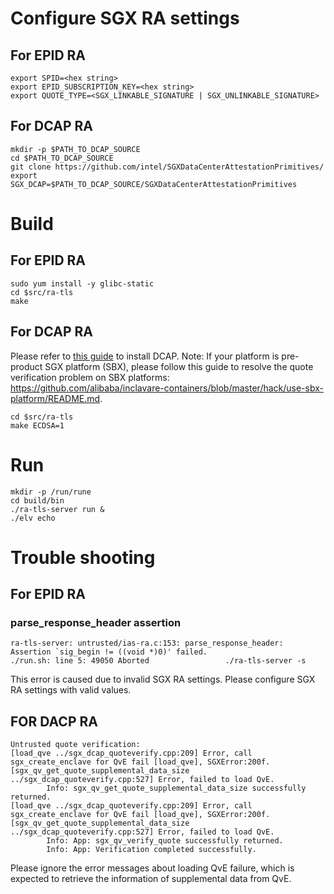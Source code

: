 # Configure SGX RA settings

## For EPID RA

``` shell
export SPID=<hex string>
export EPID_SUBSCRIPTION_KEY=<hex string>
export QUOTE_TYPE=<SGX_LINKABLE_SIGNATURE | SGX_UNLINKABLE_SIGNATURE>
```

## For DCAP RA

```shell
mkdir -p $PATH_TO_DCAP_SOURCE
cd $PATH_TO_DCAP_SOURCE
git clone https://github.com/intel/SGXDataCenterAttestationPrimitives/
export SGX_DCAP=$PATH_TO_DCAP_SOURCE/SGXDataCenterAttestationPrimitives
```

# Build

## For EPID RA

``` shell
sudo yum install -y glibc-static
cd $src/ra-tls
make
```

## For DCAP RA

Please refer to [this guide](https://github.com/intel/SGXDataCenterAttestationPrimitives/blob/master/README.md) to install DCAP.
Note: If your platform is pre-product SGX platform (SBX), please follow this guide to resolve the quote verification problem on SBX platforms: https://github.com/alibaba/inclavare-containers/blob/master/hack/use-sbx-platform/README.md.

```shell
cd $src/ra-tls
make ECDSA=1
```

# Run

``` shell
mkdir -p /run/rune
cd build/bin
./ra-tls-server run &
./elv echo
```

# Trouble shooting

## For EPID RA

### parse_response_header assertion

```
ra-tls-server: untrusted/ias-ra.c:153: parse_response_header: Assertion `sig_begin != ((void *)0)' failed.
./run.sh: line 5: 49050 Aborted                 ./ra-tls-server -s
```

This error is caused due to invalid SGX RA settings. Please configure SGX RA settings with valid values.

## FOR DACP RA

```
Untrusted quote verification:
[load_qve ../sgx_dcap_quoteverify.cpp:209] Error, call sgx_create_enclave for QvE fail [load_qve], SGXError:200f.
[sgx_qv_get_quote_supplemental_data_size ../sgx_dcap_quoteverify.cpp:527] Error, failed to load QvE.
        Info: sgx_qv_get_quote_supplemental_data_size successfully returned.
[load_qve ../sgx_dcap_quoteverify.cpp:209] Error, call sgx_create_enclave for QvE fail [load_qve], SGXError:200f.
[sgx_qv_get_quote_supplemental_data_size ../sgx_dcap_quoteverify.cpp:527] Error, failed to load QvE.
        Info: App: sgx_qv_verify_quote successfully returned.
        Info: App: Verification completed successfully.
```

Please ignore the error messages about loading QvE failure, which is expected to retrieve the information of supplemental data from QvE.
